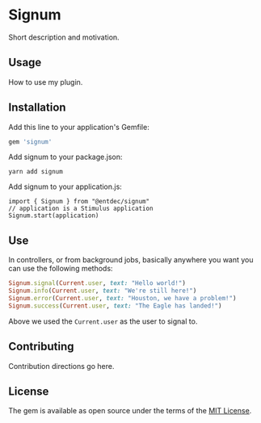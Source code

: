 # Signum

Short description and motivation.

## Usage

How to use my plugin.

## Installation

Add this line to your application's Gemfile:

```ruby
gem 'signum'
```

Add signum to your package.json:

```
yarn add signum
```

Add signum to your application.js:

```
import { Signum } from "@entdec/signum"
// application is a Stimulus application
Signum.start(application)
```

## Use

In controllers, or from background jobs, basically anywhere you want you can use the following methods:

```ruby
Signum.signal(Current.user, text: "Hello world!")
Signum.info(Current.user, text: "We're still here!")
Signum.error(Current.user, text: "Houston, we have a problem!")
Signum.success(Current.user, text: "The Eagle has landed!")
```

Above we used the `Current.user` as the user to signal to.

## Contributing

Contribution directions go here.

## License

The gem is available as open source under the terms of the [MIT License](https://opensource.org/licenses/MIT).
